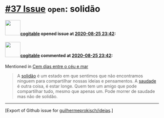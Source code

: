 # [\#37 Issue](https://github.com/guilhermeprokisch/ideias/issues/37) `open`: solidão

#### <img src="https://avatars.githubusercontent.com/in/77300?v=4" width="50">[cogitable](https://github.com/apps/cogitable) opened issue at [2020-08-25 23:42](https://github.com/guilhermeprokisch/ideias/issues/37):

 

#### <img src="https://avatars.githubusercontent.com/in/77300?v=4" width="50">[cogitable](https://github.com/apps/cogitable) commented at [2020-08-25 23:42](https://github.com/guilhermeprokisch/ideias/issues/37#issuecomment-680322102):

Mentioned in [Cem dias entre o céu e mar](34#issuecomment-680322024)  
 > A [solidão](37) é um estado em que sentimos que não encontramos ninguem para compartilhar nossas ideias e pensamentos. A [saudade](38) é outra coisa, é estar longe. Quem tem um amigo que pode compartilhar tudo, mesmo que apenas um. Pode morrer de saudade mas não de solidão.


-------------------------------------------------------------------------------



[Export of Github issue for [guilhermeprokisch/ideias](https://github.com/guilhermeprokisch/ideias).]
